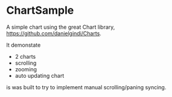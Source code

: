 # ChartSample
A simple chart using the great Chart library, https://github.com/danielgindi/Charts.

It demonstate

  - 2 charts
  - scrolling
  - zooming
  - auto updating chart
  
  is was built to try to implement manual scrolling/paning syncing.
  

